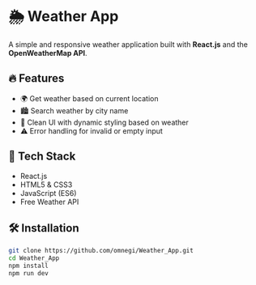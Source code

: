 # 🌦️ Weather App

A simple and responsive weather application built with **React.js** and the **OpenWeatherMap API**.

## 🔥 Features

- 🌍 Get weather based on current location
- 🏙️ Search weather by city name
- 🎨 Clean UI with dynamic styling based on weather
- ⚠️ Error handling for invalid or empty input

## 🚀 Tech Stack

- React.js
- HTML5 & CSS3
- JavaScript (ES6)
- Free Weather API


## 🛠️ Installation

```bash
git clone https://github.com/omnegi/Weather_App.git
cd Weather_App
npm install
npm run dev


